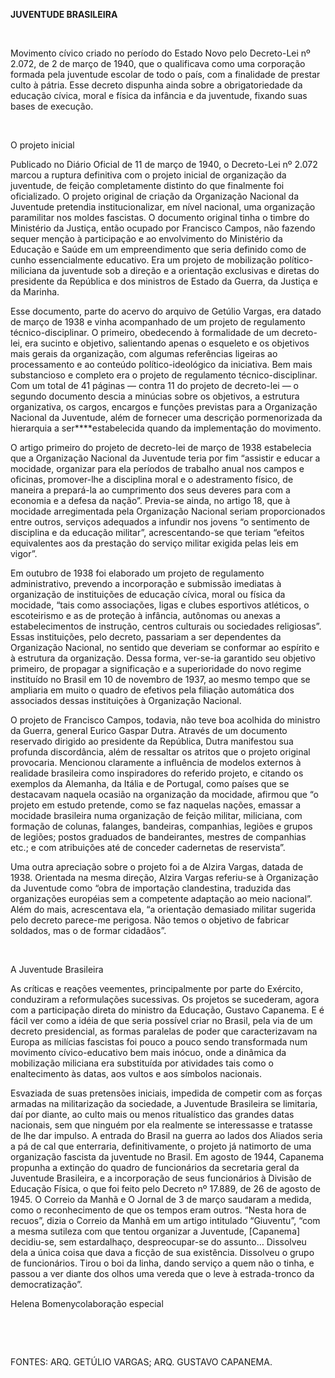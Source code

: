 **JUVENTUDE BRASILEIRA**

 

Movimento cívico criado no período do Estado Novo pelo Decreto-Lei nº
2.072, de 2 de março de 1940, que o qualificava como uma corporação
formada pela juventude escolar de todo o país, com a finalidade de
prestar culto à pátria. Esse decreto dispunha ainda sobre a
obrigatoriedade da educação cívica, moral e física da infância e da
juventude, fixando suas bases de execução.

 

O projeto inicial

Publicado no Diário Oficial de 11 de março de 1940, o Decreto-Lei nº
2.072 marcou a ruptura definitiva com o projeto inicial de organização
da juventude, de feição completamente distinto do que finalmente foi
oficializado. O projeto original de criação da Organização Nacional da
Juventude pretendia institucionalizar, em nível nacional, uma
organização paramilitar nos moldes fascistas. O documento original tinha
o timbre do Ministério da Justiça, então ocupado por Francisco Campos,
não fazendo sequer menção à participação e ao envolvimento do Ministério
da Educação e Saúde em um empreendimento que seria definido como de
cunho essencialmente educativo. Era um projeto de mobilização
político-miliciana da juventude sob a direção e a orientação exclusivas
e diretas do presidente da República e dos ministros de Estado da
Guerra, da Justiça e da Marinha.

Esse documento, parte do acervo do arquivo de Getúlio Vargas, era datado
de março de 1938 e vinha acompanhado de um projeto de regulamento
técnico-disciplinar. O primeiro, obedecendo à formalidade de um
decreto-lei, era sucinto e objetivo, salientando apenas o esqueleto e os
objetivos mais gerais da organização, com algumas referências ligeiras
ao processamento e ao conteúdo político-ideológico da iniciativa. Bem
mais substancioso e completo era o projeto de regulamento
técnico-disciplinar. Com um total de 41 páginas — contra 11 do projeto
de decreto-lei — o segundo documento descia a minúcias sobre os
objetivos, a estrutura organizativa, os cargos, encargos e funções
previstas para a Organização Nacional da Juventude, além de fornecer uma
descrição pormenorizada da hierarquia a ser****estabelecida quando da
implementação do movimento.

O artigo primeiro do projeto de decreto-lei de março de 1938 estabelecia
que a Organização Nacional da Juventude teria por fim “assistir e educar
a mocidade, organizar para ela períodos de trabalho anual nos campos e
oficinas, promover-lhe a disciplina moral e o adestramento físico, de
maneira a prepará-la ao cumprimento dos seus deveres para com a economia
e a defesa da nação”. Previa-se ainda, no artigo 18, que à mocidade
arregimentada pela Organização Nacional seriam proporcionados entre
outros, serviços adequados a infundir nos jovens “o sentimento de
disciplina e da educação militar”, acrescentando-se que teriam “efeitos
equivalentes aos da prestação do serviço militar exigida pelas leis em
vigor”.

Em outubro de 1938 foi elaborado um projeto de regulamento
administrativo, prevendo a incorporação e submissão imediatas à
organização de instituições de educação cívica, moral ou física da
mocidade, “tais como associações, ligas e clubes esportivos atléticos, o
escoteirismo e as de proteção à infância, autônomas ou anexas a
estabelecimentos de instrução, centros culturais ou sociedades
religiosas”. Essas instituições, pelo decreto, passariam a ser
dependentes da Organização Nacional, no sentido que deveriam se
conformar ao espírito e à estrutura da organização. Dessa forma,
ver-se-ia garantido seu objetivo primeiro, de propagar a significação e
a superioridade do novo regime instituído no Brasil em 10 de novembro de
1937, ao mesmo tempo que se ampliaria em muito o quadro de efetivos pela
filiação automática dos associados dessas instituições à Organização
Nacional.

O projeto de Francisco Campos, todavia, não teve boa acolhida do
ministro da Guerra, general Eurico Gaspar Dutra. Através de um documento
reservado dirigido ao presidente da República, Dutra manifestou sua
profunda discordância, além de ressaltar os atritos que o projeto
original provocaria. Mencionou claramente a influência de modelos
externos à realidade brasileira como inspiradores do referido projeto, e
citando os exemplos da Alemanha, da Itália e de Portugal, como países
que se destacavam naquela ocasião na organização da mocidade, afirmou
que “o projeto em estudo pretende, como se faz naquelas nações, emassar
a mocidade brasileira numa organização de feição militar, miliciana, com
formação de colunas, falanges, bandeiras, companhias, legiões e grupos
de legiões; postos graduados de bandeirantes, mestres de companhias
etc.; e com atribuições até de conceder cadernetas de reservista”.

Uma outra apreciação sobre o projeto foi a de Alzira Vargas, datada de
1938. Orientada na mesma direção, Alzira Vargas referiu-se à Organização
da Juventude como “obra de importação clandestina, traduzida das
organizações européias sem a competente adaptação ao meio nacional”.
Além do mais, acrescentava ela, “a orientação demasiado militar sugerida
pelo decreto parece-me perigosa. Não temos o objetivo de fabricar
soldados, mas o de formar cidadãos”.

 

A Juventude Brasileira

As críticas e reações veementes, principalmente por parte do Exército,
conduziram a reformulações sucessivas. Os projetos se sucederam, agora
com a participação direta do ministro da Educação, Gustavo Capanema. E é
fácil ver como a idéia de que seria possível criar no Brasil, pela via
de um decreto presidencial, as formas paralelas de poder que
caracterizavam na Europa as milícias fascistas foi pouco a pouco sendo
transformada num movimento cívico-educativo bem mais inócuo, onde a
dinâmica da mobilização miliciana era substituída por atividades tais
como o enaltecimento às datas, aos vultos e aos símbolos nacionais.

Esvaziada de suas pretensões iniciais, impedida de competir com as
forças armadas na militarização da sociedade, a Juventude Brasileira se
limitaria, daí por diante, ao culto mais ou menos ritualístico das
grandes datas nacionais, sem que ninguém por ela realmente se
interessasse e tratasse de lhe dar impulso. A entrada do Brasil na
guerra ao lados dos Aliados seria a pá de cal que enterraria,
definitivamente, o projeto já natimorto de uma organização fascista da
juventude no Brasil. Em agosto de 1944, Capanema propunha a extinção do
quadro de funcionários da secretaria geral da Juventude Brasileira, e a
incorporação de seus funcionários à Divisão de Educação Física, o que
foi feito pelo Decreto nº 17.889, de 26 de agosto de 1945. O Correio da
Manhã e O Jornal de 3 de março saudaram a medida, como o reconhecimento
de que os tempos eram outros. “Nesta hora de recuos”, dizia o Correio da
Manhã em um artigo intitulado “Giuventu”, “com a mesma sutileza com que
tentou organizar a Juventude, [Capanema] decidiu-se, sem estardalhaço,
despreocupar-se do assunto… Dissolveu dela a única coisa que dava a
ficção de sua existência. Dissolveu o grupo de funcionários. Tirou o boi
da linha, dando serviço a quem não o tinha, e passou a ver diante dos
olhos uma vereda que o leve à estrada-tronco da democratização”.

Helena Bomenycolaboração especial

 

 

FONTES: ARQ. GETÚLIO VARGAS; ARQ. GUSTAVO CAPANEMA.

 
